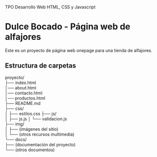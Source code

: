 TPO Desarrollo Web HTML, CSS y Javascript

# Dulce Bocado - Página web de alfajores

Este es un proyecto de página web onepage para una tienda de alfajores.

## Estructura de carpetas

proyecto/  
├── index.html  
│── about.html  
│── contacto.html  
│── productos.html  
├── README.md  
├── css/  
│   ├── estilos.css
├── js/  
│   ├── js.js
│   └── validacion.js  
├── img/  
│   ├── (imágenes del sitio)  
│   └── (otros recursos multimedia)  
└── docs/  
    ├── (documentación del proyecto)  
    └── (otros documentos)

